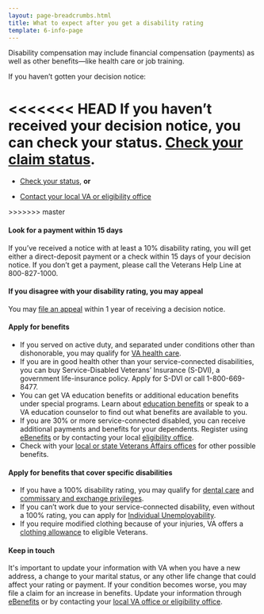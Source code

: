 ```yaml
---
layout: page-breadcrumbs.html
title: What to expect after you get a disability rating
template: 6-info-page
---
```


<div class="call-out usa-content" markdown="1">

Disability compensation may include financial compensation (payments) as well as other benefits—like health care or job training.

If you haven’t gotten your decision notice:

<<<<<<< HEAD
If you haven’t received your decision notice, you can check your status. [Check your claim status](/disability-benefits/track-claims/).
=======
- [Check your status](/disability-benefits/track-claims/), **or**

- [Contact your local VA or eligibility office](/facility-locator/)

</div>
>>>>>>> master


#### Look for a payment within 15 days  
If you’ve received a notice with at least a 10% disability rating, you will get either a direct-deposit payment or a check within 15 days of your decision notice. If you don’t get a payment, please call the Veterans Help Line at <span class="tel">800-827-1000</span>.

#### If you disagree with your disability rating, you may appeal
You may [file an appeal](/disability-benefits/claims-appeal/) within 1 year of receiving a decision notice.

#### Apply for benefits

- If you served on active duty, and separated under conditions other than dishonorable, you may qualify for [VA health care](https://www.vets.gov/healthcare/apply/).
- If you are in good health other than your service-connected disabilities, you can buy Service-Disabled Veterans’ Insurance (S-DVI), a government life-insurance policy. Apply for S-DVI or call 1-800-669-8477.
- You can get VA education benefits or additional education benefits under special programs. Learn about [education benefits](/education) or speak to a VA education counselor to find out what benefits are available to you.   
- If you are 30% or more service-connected disabled, you can receive additional payments and benefits for your dependents. Register using [eBenefits](https://www.ebenefits.va.gov/ebenefits/about/feature?feature=dependent-compensation) or by contacting your local [eligibility office](/facilities/).
- Check with your [local or state Veterans Affairs offices](http://www.va.gov/statedva.htm) for other possible benefits.  


#### Apply for benefits that cover specific disabilities

- If you have a 100% disability rating, you may qualify for [dental care](/disability-benefits/conditions/special-claims/dentistry/) and [commissary and exchange privileges](http://www.militaryonesource.mil/shopping?content_id=268500).
- If you can’t work due to your service-connected disability, even without a 100% rating, you can apply for [Individual Unemployability](/disability-benefits/conditions/special-claims/individual-unemployability/).
- If you require modified clothing because of your injuries, VA offers a [clothing allowance](/disability-benefits/conditions/special-claims/clothing/) to eligible Veterans.


#### Keep in touch
It's important to update your information with VA when you have a new address, a change to your marital status, or any other life change that could affect your rating or payment. If your condition becomes worse, you may file a claim for an increase in benefits. Update your information through [eBenefits]( https://www.ebenefits.va.gov/ebenefits/about/feature?feature=dependent-compensation) or by contacting your [local VA office or eligibility office](/facilities/).
